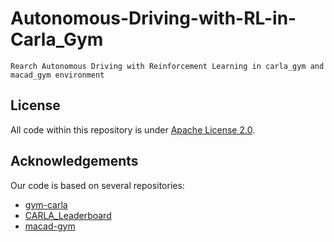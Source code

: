 # Autonomous-Driving-with-RL-in-Carla_Gym
    Rearch Autonomous Driving with Reinforcement Learning in carla_gym and macad_gym environment


## License
All code within this repository is under [Apache License 2.0](https://www.apache.org/licenses/LICENSE-2.0).

## Acknowledgements
Our code is based on several repositories:
- [gym-carla](https://github.com/cjy1992/gym-carla.git)
- [CARLA_Leaderboard](https://github.com/RobeSafe-UAH/CARLA_Leaderboard.git)
- [macad-gym](https://github.com/praveen-palanisamy/macad-gym.git)